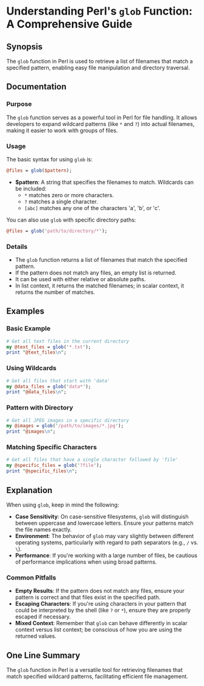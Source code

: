 <!--
Meta Description: # Understanding Perl's `glob` Function: A Comprehensive Guide ## Synopsis The `glob` function in Perl is used to retrieve a list of filenames that mat...
Meta Keywords: glob, perl, files, pattern, match
-->

# Understanding Perl's `glob` Function: A Comprehensive Guide

## Synopsis
The `glob` function in Perl is used to retrieve a list of filenames that match a specified pattern, enabling easy file manipulation and directory traversal.

## Documentation
### Purpose
The `glob` function serves as a powerful tool in Perl for file handling. It allows developers to expand wildcard patterns (like `*` and `?`) into actual filenames, making it easier to work with groups of files.

### Usage
The basic syntax for using `glob` is:

```perl
@files = glob($pattern);
```

- **$pattern**: A string that specifies the filenames to match. Wildcards can be included:
  - `*` matches zero or more characters.
  - `?` matches a single character.
  - `[abc]` matches any one of the characters 'a', 'b', or 'c'.
  
You can also use `glob` with specific directory paths:

```perl
@files = glob('path/to/directory/*');
```

### Details
- The `glob` function returns a list of filenames that match the specified pattern.
- If the pattern does not match any files, an empty list is returned.
- It can be used with either relative or absolute paths.
- In list context, it returns the matched filenames; in scalar context, it returns the number of matches.

## Examples
### Basic Example
```perl
# Get all text files in the current directory
my @text_files = glob('*.txt');
print "@text_files\n";
```

### Using Wildcards
```perl
# Get all files that start with 'data'
my @data_files = glob('data*');
print "@data_files\n";
```

### Pattern with Directory
```perl
# Get all JPEG images in a specific directory
my @images = glob('/path/to/images/*.jpg');
print "@images\n";
```

### Matching Specific Characters
```perl
# Get all files that have a single character followed by 'file'
my @specific_files = glob('?file');
print "@specific_files\n";
```

## Explanation
When using `glob`, keep in mind the following:
- **Case Sensitivity**: On case-sensitive filesystems, `glob` will distinguish between uppercase and lowercase letters. Ensure your patterns match the file names exactly.
- **Environment**: The behavior of `glob` may vary slightly between different operating systems, particularly with regard to path separators (e.g., `/` vs. `\`).
- **Performance**: If you're working with a large number of files, be cautious of performance implications when using broad patterns.

### Common Pitfalls
- **Empty Results**: If the pattern does not match any files, ensure your pattern is correct and that files exist in the specified path.
- **Escaping Characters**: If you're using characters in your pattern that could be interpreted by the shell (like `?` or `*`), ensure they are properly escaped if necessary.
- **Mixed Context**: Remember that `glob` can behave differently in scalar context versus list context; be conscious of how you are using the returned values.

## One Line Summary
The `glob` function in Perl is a versatile tool for retrieving filenames that match specified wildcard patterns, facilitating efficient file management.